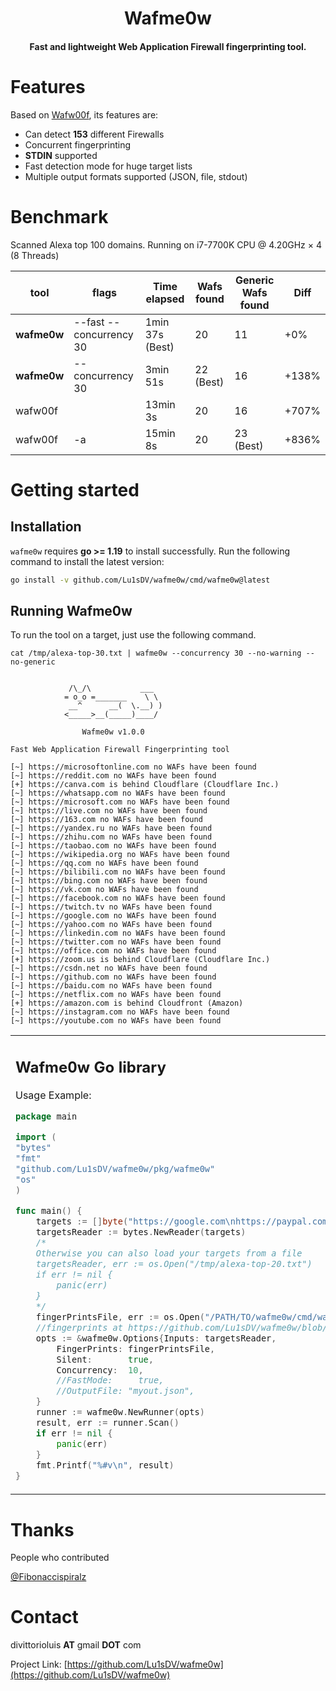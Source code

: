 
<h1 align="center">
  Wafme0w
</h1>

<h4 align="center">Fast and lightweight Web Application Firewall fingerprinting tool.</h4>

# Features

Based on <a href ="https://github.com/EnableSecurity/wafw00f/">Wafw00f</a>, its features are:

- Can detect **153** different Firewalls
- Concurrent fingerprinting
- **STDIN** supported
- Fast detection mode for huge target lists
- Multiple output formats supported (JSON, file, stdout)

# Benchmark

Scanned Alexa top 100 domains. Running on i7-7700K CPU @ 4.20GHz × 4 (8 Threads)

<table role="table">
<thead>
<tr>
<th>tool</th>
<th>flags</th>
<th>Time elapsed</th>
<th>Wafs found</th>
<th>Generic Wafs found</th>
<th>Diff</th>

</tr>
</thead>
<tbody>
<tr>
<td><b>wafme0w</b></td>
<td>--fast --concurrency 30</td>
<td>1min 37s (Best)</td>
<td>20</td>
<td>11</td>
<td>+0%</td>
</tr>
<tr>
<td><b>wafme0w</b></td>
<td>--concurrency 30</td>
<td>3min 51s</td>
<td>22 (Best)</td>
<td>16</td>
<td>+138%</td>
</tr>
<tr>
<td>wafw00f</td>
<td></td>
<td>13min 3s</td>
<td>20</td>
<td>16</td>
<td>+707%</td>
</tr>
<tr>
<td>wafw00f</td>
<td>-a</td>
<td>15min 8s</td>
<td>20</td>
<td>23 (Best)</td>
<td>+836%</td>
</tr>

</tbody>
</table>

# Getting started
## Installation
`wafme0w` requires **go >= 1.19** to install successfully. Run the following command to install the latest version:

```sh
go install -v github.com/Lu1sDV/wafme0w/cmd/wafme0w@latest
```

## Running Wafme0w

To run the tool on a target, just use the following command.

```console
cat /tmp/alexa-top-30.txt | wafme0w --concurrency 30 --no-warning --no-generic


             /\_/\           ___
            = o_o =_______    \ \ 
             __^      __(  \.__) )
            <_____>__(_____)____/

                Wafme0w v1.0.0

Fast Web Application Firewall Fingerprinting tool

[~] https://microsoftonline.com no WAFs have been found
[~] https://reddit.com no WAFs have been found
[+] https://canva.com is behind Cloudflare (Cloudflare Inc.)
[~] https://whatsapp.com no WAFs have been found
[~] https://microsoft.com no WAFs have been found
[~] https://live.com no WAFs have been found
[~] https://163.com no WAFs have been found
[~] https://yandex.ru no WAFs have been found
[~] https://zhihu.com no WAFs have been found
[~] https://taobao.com no WAFs have been found
[~] https://wikipedia.org no WAFs have been found
[~] https://qq.com no WAFs have been found
[~] https://bilibili.com no WAFs have been found
[~] https://bing.com no WAFs have been found
[~] https://vk.com no WAFs have been found
[~] https://facebook.com no WAFs have been found
[~] https://twitch.tv no WAFs have been found
[~] https://google.com no WAFs have been found
[~] https://yahoo.com no WAFs have been found
[~] https://linkedin.com no WAFs have been found
[~] https://twitter.com no WAFs have been found
[~] https://office.com no WAFs have been found
[+] https://zoom.us is behind Cloudflare (Cloudflare Inc.)
[~] https://csdn.net no WAFs have been found
[~] https://github.com no WAFs have been found
[~] https://baidu.com no WAFs have been found
[~] https://netflix.com no WAFs have been found
[+] https://amazon.com is behind Cloudfront (Amazon)
[~] https://instagram.com no WAFs have been found
[~] https://youtube.com no WAFs have been found

```
<table>
<tr>
<td>

## Wafme0w Go library

Usage Example:
```go
package main

import (
"bytes"
"fmt"
"github.com/Lu1sDV/wafme0w/pkg/wafme0w"
"os"
)

func main() {
	targets := []byte("https://google.com\nhttps://paypal.com\n")
	targetsReader := bytes.NewReader(targets)
	/*
	Otherwise you can also load your targets from a file
	targetsReader, err := os.Open("/tmp/alexa-top-20.txt")
	if err != nil {
		panic(err)
	}
	*/
	fingerPrintsFile, err := os.Open("/PATH/TO/wafme0w/cmd/wafme0w/resources/waf-fingerprints.json")
	//fingerprints at https://github.com/Lu1sDV/wafme0w/blob/main/cmd/wafme0w/resources/waf-fingerprints.json 
	opts := &wafme0w.Options{Inputs: targetsReader,
		FingerPrints: fingerPrintsFile,
		Silent:       true,
		Concurrency:  10,
		//FastMode:     true,
		//OutputFile: "myout.json",
	}
	runner := wafme0w.NewRunner(opts)
	result, err := runner.Scan()
	if err != nil {
		panic(err)
	}
	fmt.Printf("%#v\n", result)
}

```
</td>  
</tr>
</table>

# Thanks
People who contributed

[@Fibonaccispiralz](https://github.com/Fibonaccispiralz)

# Contact

divittorioluis **AT** gmail **DOT** com

Project Link: [https://github.com/Lu1sDV/wafme0w](https://github.com/Lu1sDV/wafme0w)


